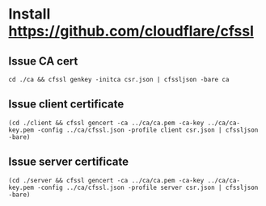 # Install https://github.com/cloudflare/cfssl

## Issue CA cert

```
cd ./ca && cfssl genkey -initca csr.json | cfssljson -bare ca
```

## Issue client certificate

```
(cd ./client && cfssl gencert -ca ../ca/ca.pem -ca-key ../ca/ca-key.pem -config ../ca/cfssl.json -profile client csr.json | cfssljson -bare)
```

## Issue server certificate

```
(cd ./server && cfssl gencert -ca ../ca/ca.pem -ca-key ../ca/ca-key.pem -config ../ca/cfssl.json -profile server csr.json | cfssljson -bare)
```